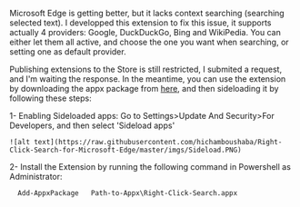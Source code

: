 Microsoft Edge is getting better, but it lacks context searching (searching selected text).
I developped this extension to fix this issue, it supports actually 4 providers: Google, DuckDuckGo, Bing and WikiPedia. You can either let them all active, and choose the one you want when searching, or setting one as default provider.

Publishing extensions to the Store is still restricted, I submited a request, and I'm waiting the response.
In the meantime, you can use the extension by downloading the appx package from [here](https://github.com/hichamboushaba/Right-Click-Search-for-Microsoft-Edge/releases/latest), and then sideloading it by following these steps:

  1- Enabling Sideloaded apps:
    Go to Settings>Update And Security>For Developers, and then select 'Sideload apps'
    
    ![alt text](https://raw.githubusercontent.com/hichamboushaba/Right-Click-Search-for-Microsoft-Edge/master/imgs/Sideload.PNG)
    
  2- Install the Extension by running the following command in Powershell as Administrator:
      
      Add-AppxPackage   Path-to-Appx\Right-Click-Search.appx

